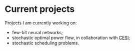 # Current projects

Projects I am currently working on:

* few-bit neural networks;
* stochastic optimal power flow, in collaboration with [CESI](https://www.cesi.it/);
* stochastic scheduling problems.
